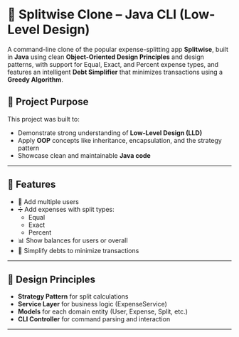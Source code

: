 # 💸 Splitwise Clone – Java CLI (Low-Level Design)

A command-line clone of the popular expense-splitting app **Splitwise**, built in **Java** using clean **Object-Oriented Design Principles**  and design patterns, with support for Equal, Exact, and Percent expense types, and features an intelligent **Debt Simplifier** that minimizes transactions using a **Greedy Algorithm**.

## 🎯 Project Purpose

This project was built to:
- Demonstrate strong understanding of **Low-Level Design (LLD)**
- Apply **OOP** concepts like inheritance, encapsulation, and the strategy pattern
- Showcase clean and maintainable **Java code**

---

## 🚀 Features

- 👥 Add multiple users
- ➗ Add expenses with split types:
  - Equal
  - Exact
  - Percent
- 📊 Show balances for users or overall
- 🔄 Simplify debts to minimize transactions

---

## 🧠 Design Principles

- **Strategy Pattern** for split calculations
- **Service Layer** for business logic (ExpenseService)
- **Models** for each domain entity (User, Expense, Split, etc.)
- **CLI Controller** for command parsing and interaction

---
